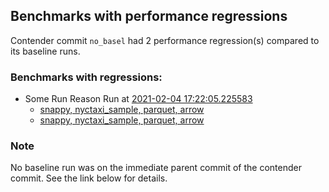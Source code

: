 ## Benchmarks with performance regressions

Contender commit `no_basel` had 2 performance regression(s) compared to its baseline runs.

### Benchmarks with regressions:

- Some Run Reason Run at [2021-02-04 17:22:05.225583](http://localhost/compare/runs/some_contender...some_contender/)
  - [snappy, nyctaxi_sample, parquet, arrow](http://localhost/benchmarks/some-benchmark-uuid-3)
  - [snappy, nyctaxi_sample, parquet, arrow](http://localhost/benchmarks/some-benchmark-uuid-3)

### Note

No baseline run was on the immediate parent commit of the contender commit. See the link below for details.

